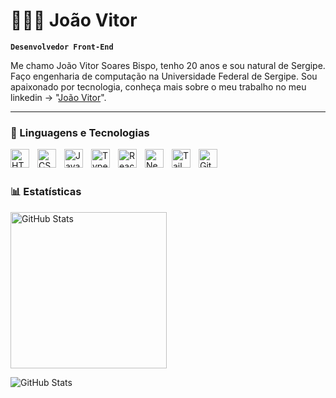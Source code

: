 # 👩🏻‍💻 João Vitor

**`Desenvolvedor Front-End`**

Me chamo João Vitor Soares Bispo, tenho 20 anos e sou natural de Sergipe. Faço engenharia de computação na Universidade Federal de Sergipe. Sou apaixonado por tecnologia, conheça mais sobre o meu trabalho no meu linkedin -> "[João Vitor](https://www.linkedin.com/in/jo%C3%A3o-vitor-soares-bispo/)".

---

### 🤖 Linguagens e Tecnologias

<img 
    align="left" 
    alt="HTML"
    title="HTML" 
    width="30px" 
    style="padding-right: 10px;" 
    src="https://cdn.jsdelivr.net/gh/devicons/devicon@latest/icons/html5/html5-original.svg" 
/>
<img 
    align="left" 
    alt="CSS" 
    title="CSS"
    width="30px" 
    style="padding-right: 10px;" 
    src="https://cdn.jsdelivr.net/gh/devicons/devicon@latest/icons/css3/css3-original.svg" 
/>
<img 
    align="left" 
    alt="JavaScript" 
    title="JavaScript"
    width="30px" 
    style="padding-right: 10px;" 
    src="https://cdn.jsdelivr.net/gh/devicons/devicon@latest/icons/javascript/javascript-original.svg" 
/>
<img 
    align="left" 
    alt="TypeScript"
    title="TypeScript" 
    width="30px" 
    style="padding-right: 10px;" 
    src="https://cdn.jsdelivr.net/gh/devicons/devicon@latest/icons/typescript/typescript-original.svg" 
/>
<img 
    align="left" 
    alt="React"
    title="React" 
    width="30px" 
    style="padding-right: 10px;" 
    src="https://cdn.jsdelivr.net/gh/devicons/devicon@latest/icons/react/react-original.svg" 
/>
<img 
    align="left" 
    alt="Next.js" 
    title="Next.js"
    width="30px" 
    style="padding-right: 10px;" 
    src="https://cdn.jsdelivr.net/gh/devicons/devicon@latest/icons/nextjs/nextjs-original.svg" 
/>
<img 
    align="left" 
    alt="Tailwind" 
    title="Tailwind"
    width="30px" 
    style="padding-right: 10px;" 
    src="https://cdn.jsdelivr.net/gh/devicons/devicon@latest/icons/tailwindcss/tailwindcss-original.svg" 
/>

<img 
    align="left" 
    alt="Git" 
    title="Git"
    width="30px" 
    style="padding-right: 10px;" 
    src="https://cdn.jsdelivr.net/gh/devicons/devicon@latest/icons/git/git-original.svg" 
/>

<br/>
<br/>

### 📊 Estatísticas

<p style="display: grid; grid-template-column: 1fr 1fr">
  <img 
    align="left" 
    style="height: 250px"
    alt="GitHub Stats" 
    src="https://github-readme-stats.vercel.app/api?username=Jotav-code&show_icons=true&theme=tokyonight&include_all_commits=true&locale=pt-br&line_height=27" 
  />

<img 
      align="left" 
      alt="GitHub Stats" 
      src="https://github-readme-stats.vercel.app/api/top-langs/?username=Jotav-code&theme=tokyonight&layout=compact&custom_title=Tecnologias&langs_count=9&line_height=27" 
  />

</p>

<br/>
<br/>
